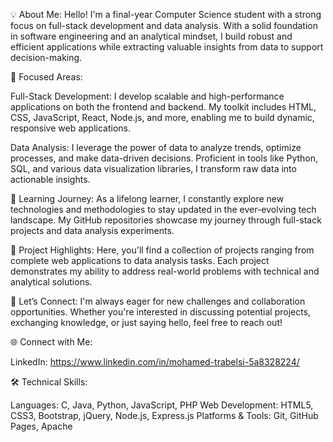 💡 About Me:
Hello! I'm a final-year Computer Science student with a strong focus on full-stack development and data analysis. 
With a solid foundation in software engineering and an analytical mindset, I build robust and efficient applications while extracting valuable insights from data to support decision-making.

🎯 Focused Areas:

Full-Stack Development:
I develop scalable and high-performance applications on both the frontend and backend. My toolkit includes HTML, CSS, JavaScript, React, Node.js, and more, enabling me to build dynamic, responsive web applications.

Data Analysis:
I leverage the power of data to analyze trends, optimize processes, and make data-driven decisions. Proficient in tools like Python, SQL, and various data visualization libraries, I transform raw data into actionable insights.

📘 Learning Journey:
As a lifelong learner, I constantly explore new technologies and methodologies to stay updated in the ever-evolving tech landscape. My GitHub repositories showcase my journey through full-stack projects and data analysis experiments.

🚧 Project Highlights:
Here, you'll find a collection of projects ranging from complete web applications to data analysis tasks. Each project demonstrates my ability to address real-world problems with technical and analytical solutions.

🤝 Let’s Connect:
I'm always eager for new challenges and collaboration opportunities. Whether you're interested in discussing potential projects, exchanging knowledge, or just saying hello, feel free to reach out!

🌐 Connect with Me:

LinkedIn: https://www.linkedin.com/in/mohamed-trabelsi-5a8328224/

🛠️ Technical Skills:

Languages: C, Java, Python, JavaScript, PHP
Web Development: HTML5, CSS3, Bootstrap, jQuery, Node.js, Express.js
Platforms & Tools: Git, GitHub Pages, Apache

